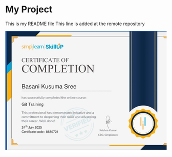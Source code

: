 
# My Project

This is my README file
This line is added at the remote repository

 ![Git Certificate](https://raw.githubusercontent.com/KusumaSree-Basani/HttpsRemoteDemo/main/images/Git_training_certificate_Kusuma_Sree_Basani.jpg)
